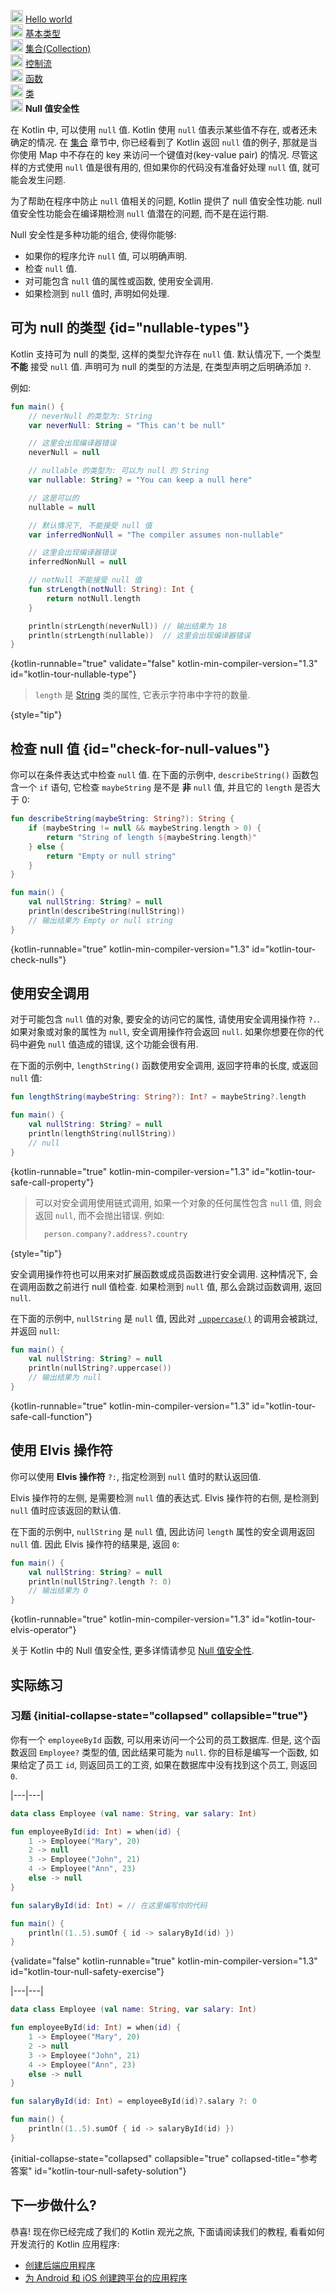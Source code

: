 [//]: # (title: Null 值安全性)

<tldr>
    <p><img src="icon-1-done.svg" width="20" alt="第 1 步" /> <a href="kotlin-tour-hello-world.md">Hello world</a><br />
        <img src="icon-2-done.svg" width="20" alt="第 2 步" /> <a href="kotlin-tour-basic-types.md">基本类型</a><br />
        <img src="icon-3-done.svg" width="20" alt="第 3 步" /> <a href="kotlin-tour-collections.md">集合(Collection)</a><br />
        <img src="icon-4-done.svg" width="20" alt="第 4 步" /> <a href="kotlin-tour-control-flow.md">控制流</a><br />
        <img src="icon-5-done.svg" width="20" alt="第 5 步" /> <a href="kotlin-tour-functions.md">函数</a><br />
        <img src="icon-6-done.svg" width="20" alt="第 6 步" /> <a href="kotlin-tour-classes.md">类</a><br />
        <img src="icon-7.svg" width="20" alt="第 7 步" /> <strong>Null 值安全性</strong><br /></p>
</tldr>

在 Kotlin 中, 可以使用 `null` 值. Kotlin 使用 `null` 值表示某些值不存在, 或者还未确定的情况.
在 [集合](kotlin-tour-collections.md#kotlin-tour-map-no-key) 章节中,
你已经看到了 Kotlin 返回 `null` 值的例子, 那就是当你使用 Map 中不存在的 key 来访问一个键值对(key-value pair) 的情况.
尽管这样的方式使用 `null` 值是很有用的, 但如果你的代码没有准备好处理 `null` 值, 就可能会发生问题.

为了帮助在程序中防止 `null` 值相关的问题, Kotlin 提供了 null 值安全性功能.
null 值安全性功能会在编译期检测 `null` 值潜在的问题, 而不是在运行期.

Null 安全性是多种功能的组合, 使得你能够:

* 如果你的程序允许 `null` 值, 可以明确声明.
* 检查 `null` 值.
* 对可能包含 `null` 值的属性或函数, 使用安全调用.
* 如果检测到 `null` 值时, 声明如何处理.

## 可为 null 的类型 {id="nullable-types"}

Kotlin 支持可为 null 的类型, 这样的类型允许存在 `null` 值.
默认情况下, 一个类型 **不能** 接受 `null` 值.
声明可为 null 的类型的方法是, 在类型声明之后明确添加 `?`.

例如:

```kotlin
fun main() {
    // neverNull 的类型为: String
    var neverNull: String = "This can't be null"

    // 这里会出现编译器错误
    neverNull = null

    // nullable 的类型为: 可以为 null 的 String
    var nullable: String? = "You can keep a null here"

    // 这是可以的
    nullable = null

    // 默认情况下, 不能接受 null 值
    var inferredNonNull = "The compiler assumes non-nullable"

    // 这里会出现编译器错误
    inferredNonNull = null

    // notNull 不能接受 null 值
    fun strLength(notNull: String): Int {
        return notNull.length
    }

    println(strLength(neverNull)) // 输出结果为 18
    println(strLength(nullable))  // 这里会出现编译器错误
}
```
{kotlin-runnable="true" validate="false" kotlin-min-compiler-version="1.3" id="kotlin-tour-nullable-type"}

> `length` 是 [String](https://kotlinlang.org/api/latest/jvm/stdlib/kotlin/-string/) 类的属性,
> 它表示字符串中字符的数量.
>
{style="tip"}

## 检查 null 值 {id="check-for-null-values"}

你可以在条件表达式中检查 `null` 值.
在下面的示例中, `describeString()` 函数包含一个 `if` 语句,
它检查 `maybeString` 是不是 **非** `null` 值, 并且它的 `length` 是否大于 0:

```kotlin
fun describeString(maybeString: String?): String {
    if (maybeString != null && maybeString.length > 0) {
        return "String of length ${maybeString.length}"
    } else {
        return "Empty or null string"
    }
}

fun main() {
    val nullString: String? = null
    println(describeString(nullString))
    // 输出结果为 Empty or null string
}
```
{kotlin-runnable="true" kotlin-min-compiler-version="1.3" id="kotlin-tour-check-nulls"}

## 使用安全调用

对于可能包含 `null` 值的对象, 要安全的访问它的属性, 请使用安全调用操作符 `?.`.
如果对象或对象的属性为 `null`, 安全调用操作符会返回 `null`.
如果你想要在你的代码中避免 `null` 值造成的错误, 这个功能会很有用.

在下面的示例中, `lengthString()` 函数使用安全调用, 返回字符串的长度, 或返回 `null` 值:

```kotlin
fun lengthString(maybeString: String?): Int? = maybeString?.length

fun main() {
    val nullString: String? = null
    println(lengthString(nullString))
    // null
}
```
{kotlin-runnable="true" kotlin-min-compiler-version="1.3" id="kotlin-tour-safe-call-property"}

> 可以对安全调用使用链式调用, 如果一个对象的任何属性包含 `null` 值, 则会返回 `null`, 而不会抛出错误.
> 例如:
>
> ```kotlin
>   person.company?.address?.country
> ```
>
{style="tip"}

安全调用操作符也可以用来对扩展函数或成员函数进行安全调用.
这种情况下, 会在调用函数之前进行 null 值检查.
如果检测到 `null` 值, 那么会跳过函数调用, 返回 `null`.

在下面的示例中, `nullString` 是 `null` 值, 因此对 [`.uppercase()`](https://kotlinlang.org/api/latest/jvm/stdlib/kotlin.text/uppercase.html)
的调用会被跳过, 并返回 `null`:

```kotlin
fun main() {
    val nullString: String? = null
    println(nullString?.uppercase())
    // 输出结果为 null
}
```
{kotlin-runnable="true" kotlin-min-compiler-version="1.3" id="kotlin-tour-safe-call-function"}

## 使用 Elvis 操作符

你可以使用 **Elvis 操作符** `?:`, 指定检测到 `null` 值时的默认返回值.

Elvis 操作符的左侧, 是需要检测 `null` 值的表达式.
Elvis 操作符的右侧, 是检测到 `null` 值时应该返回的默认值.

在下面的示例中, `nullString` 是 `null` 值, 因此访问 `length` 属性的安全调用返回 `null` 值.
因此 Elvis 操作符的结果是, 返回 `0`:

```kotlin
fun main() {
    val nullString: String? = null
    println(nullString?.length ?: 0)
    // 输出结果为 0
}
```
{kotlin-runnable="true" kotlin-min-compiler-version="1.3" id="kotlin-tour-elvis-operator"}

关于 Kotlin 中的 Null 值安全性, 更多详情请参见 [Null 值安全性](null-safety.md).

## 实际练习

### 习题 {initial-collapse-state="collapsed" collapsible="true"}

你有一个 `employeeById` 函数, 可以用来访问一个公司的员工数据库.
但是, 这个函数返回 `Employee?` 类型的值, 因此结果可能为 `null`.
你的目标是编写一个函数, 如果给定了员工 `id`, 则返回员工的工资, 如果在数据库中没有找到这个员工, 则返回 `0`.

|---|---|
```kotlin
data class Employee (val name: String, var salary: Int)

fun employeeById(id: Int) = when(id) {
    1 -> Employee("Mary", 20)
    2 -> null
    3 -> Employee("John", 21)
    4 -> Employee("Ann", 23)
    else -> null
}

fun salaryById(id: Int) = // 在这里编写你的代码

fun main() {
    println((1..5).sumOf { id -> salaryById(id) })
}
```
{validate="false" kotlin-runnable="true" kotlin-min-compiler-version="1.3" id="kotlin-tour-null-safety-exercise"}

|---|---|
```kotlin
data class Employee (val name: String, var salary: Int)

fun employeeById(id: Int) = when(id) {
    1 -> Employee("Mary", 20)
    2 -> null
    3 -> Employee("John", 21)
    4 -> Employee("Ann", 23)
    else -> null
}

fun salaryById(id: Int) = employeeById(id)?.salary ?: 0

fun main() {
    println((1..5).sumOf { id -> salaryById(id) })
}
```
{initial-collapse-state="collapsed" collapsible="true" collapsed-title="参考答案" id="kotlin-tour-null-safety-solution"}

## 下一步做什么?

恭喜! 现在你已经完成了我们的 Kotlin 观光之旅, 下面请阅读我们的教程, 看看如何开发流行的 Kotlin 应用程序:

* [创建后端应用程序](jvm-create-project-with-spring-boot.md)
* [为 Android 和 iOS 创建跨平台的应用程序](https://www.jetbrains.com/help/kotlin-multiplatform-dev/multiplatform-create-first-app.html)
